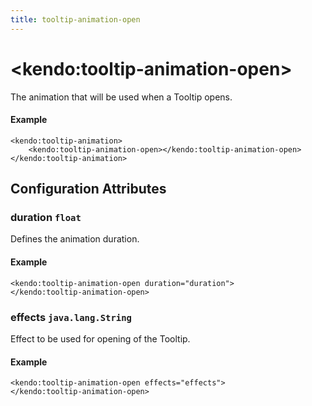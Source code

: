 ```yaml
---
title: tooltip-animation-open
---
```


# \<kendo:tooltip-animation-open\>

The animation that will be used when a Tooltip opens.

#### Example
    <kendo:tooltip-animation>
        <kendo:tooltip-animation-open></kendo:tooltip-animation-open>
    </kendo:tooltip-animation>

## Configuration Attributes

### duration `float`

Defines the animation duration.

#### Example
    <kendo:tooltip-animation-open duration="duration">
    </kendo:tooltip-animation-open>

### effects `java.lang.String`

Effect to be used for opening of the Tooltip.

#### Example
    <kendo:tooltip-animation-open effects="effects">
    </kendo:tooltip-animation-open>

